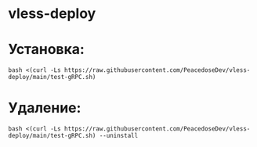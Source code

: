 # vless-deploy

# Установка:

```shell
bash <(curl -Ls https://raw.githubusercontent.com/PeacedoseDev/vless-deploy/main/test-gRPC.sh)
```

# Удаление:

```shell
bash <(curl -Ls https://raw.githubusercontent.com/PeacedoseDev/vless-deploy/main/test-gRPC.sh) --uninstall
```
